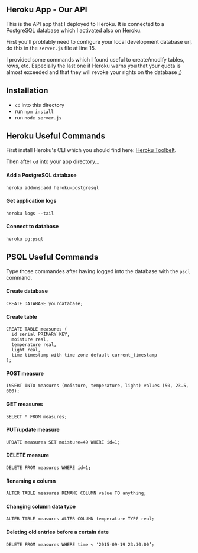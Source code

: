 ## Heroku App - Our API

This is the API app that I deployed to Heroku. It is connected to a PostgreSQL database which I activated also on Heroku. 

First you'll problably need to configure your local development database url, do this in the `server.js` file at line 15.

I provided some commands which I found useful to create/modify tables, rows, etc. Especially the last one if Heroku warns you that your quota is almost exceeded and that they will revoke your rights on the database ;)


## Installation

* `cd` into this directory
* run `npm install`
* run `node server.js`

## Heroku Useful Commands

First install Heroku's CLI which you should find here: [Heroku Toolbelt](https://toolbelt.heroku.com/).

Then after `cd` into your app directory...

#### Add a PostgreSQL database
```
heroku addons:add heroku-postgresql
```

#### Get application logs
```
heroku logs --tail
```

#### Connect to database
```
heroku pg:psql
```


## PSQL Useful Commands

Type those commandes after having logged into the database with the `psql` command.

#### Create database

```
CREATE DATABASE yourdatabase;
```

#### Create table
```
CREATE TABLE measures (
  id serial PRIMARY KEY,
  moisture real,
  temperature real,
  light real,
  time timestamp with time zone default current_timestamp
);
```

#### POST measure
```
INSERT INTO measures (moisture, temperature, light) values (50, 23.5, 600);
```

#### GET measures
```
SELECT * FROM measures;
```

#### PUT/update measure
```
UPDATE measures SET moisture=49 WHERE id=1;
```

#### DELETE measure
```
DELETE FROM measures WHERE id=1;
```

#### Renaming a column
```
ALTER TABLE measures RENAME COLUMN value TO anything;
```

#### Changing column data type
```
ALTER TABLE measures ALTER COLUMN temperature TYPE real;
```

#### Deleting old entries before a certain date
```
DELETE FROM measures WHERE time < ‘2015-09-19 23:30:00’;
```
